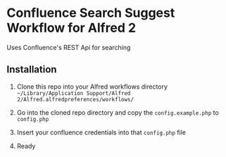 # Confluence Search Suggest Workflow for Alfred 2

Uses Confluence's REST Api for searching

## Installation

1. Clone this repo into your Alfred workflows directory `~/Library/Application Support/Alfred 2/Alfred.alfredpreferences/workflows/`

2. Go into the cloned repo directory and copy the `config.example.php` to `config.php`

3. Insert your confluence credentials into that `config.php` file

4. Ready